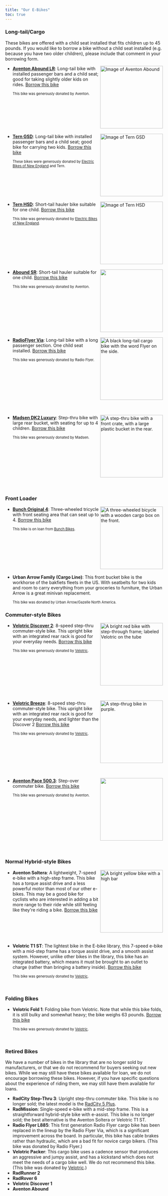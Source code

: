 ```yaml
---
title: "Our E-Bikes"
toc: true
---
```


### Long-tail/Cargo

These bikes are offered with a child seat installed that fits children up to 45 pounds. If you would like to borrow a bike without a child seat installed (e.g. because you have two older children), please include that comment in your borrowing form.

* <img src="/ebikes/abound-lr.png" width=200 alt="Image of Aventon Abound" style="float: right; margin-left: 3px; margin-bottom: 3px;"/>

  **[Aventon Abound LR](https://www.aventon.com/products/abound-lr-ebike)**: Long-tail bike with installed passenger bars and a child seat; good for taking slightly older kids on rides. [Borrow this bike](https://docs.google.com/forms/d/e/1FAIpQLSe0Qj86MtCJm0T9w3RhqHQfDc6EEZ5kHJZDi0nMpL_0Wvt3-g/viewform.)

  <span style="font-size:.8em">This bike was generously donated by Aventon.</span><br style="clear:both" />

* <img src="/ebikes/tern-gsd.jpg" width=200 alt="Image of Tern GSD" style="float: right; margin-left: 3px; margin-bottom: 3px;"/>

  **[Tern GSD](https://www.ternbicycles.com/us/bikes/472/gsd)**: Long-tail bike with installed passenger bars and a child seat; good bike for carrying two kids. [Borrow this bike](https://docs.google.com/forms/d/e/1FAIpQLSe0Qj86MtCJm0T9w3RhqHQfDc6EEZ5kHJZDi0nMpL_0Wvt3-g/viewform?usp=pp_url)

  <span style="font-size:.8em">These bikes were generously donated by <a href="https://www.ebikesofne.com/">Electric Bikes of New England</a> and Tern.</span><br style="clear:both" />

* <img src="/ebikes/tern-seat.jpg" width=200 alt="Image of Tern HSD" style="float: right; margin-left: 3px; margin-bottom: 3px;"/>

  **[Tern HSD](https://www.ternbicycles.com/us/bikes/471/hsd-p9)**: Short-tail hauler bike suitable for one child. [Borrow this bike](https://docs.google.com/forms/d/e/1FAIpQLSe0Qj86MtCJm0T9w3RhqHQfDc6EEZ5kHJZDi0nMpL_0Wvt3-g/viewform)

  <span style="font-size:.8em">This bike was generously donated by <a href="https://www.ebikesofne.com/">Electric Bikes of New England</a>.</span><br style="clear:both" />

* <img src="/ebikes/abound-sr.png" width="200px"  style="float: right; margin-left: 3px; margin-bottom: 3px;">

  **[Abound SR](https://www.aventon.com/products/abound-sr-ebike)**: Short-tail hauler suitable for one child. [Borrow this bike](https://docs.google.com/forms/d/e/1FAIpQLSe0Qj86MtCJm0T9w3RhqHQfDc6EEZ5kHJZDi0nMpL_0Wvt3-g/viewform)
  
  <span style="font-size:.8em">This bike was generously donated by Aventon.</span><br style="clear:both" />


* <img src="/ebikes/rf-via.jpg" width="200px" alt="A black long-tail cargo bike with the word Flyer on the side." style="float: right; margin-left: 3px; margin-bottom: 3px;" />

  **[RadioFlyer Via](https://flyer.radioflyer.com/products/flyer-via)**: Long-tail bike with a long passenger section. One child seat installed. [Borrow this bike](https://docs.google.com/forms/d/e/1FAIpQLSe0Qj86MtCJm0T9w3RhqHQfDc6EEZ5kHJZDi0nMpL_0Wvt3-g/viewform)

  <span style="font-size:.8em">This bike was generously donated by Radio Flyer.</span><br style="clear:both" />
  <div style="clear: both; margin-bottom: 5px;">&nbsp;</div>

* <img src="/ebikes/madsen.jpg" width="200px" alt="A step-thru bike with a front crate, with a large plastic bucket in the rear." style="float:right; margin-left: 3px; margin-bottom: 3px;" />

  **[Madsen DK2 Luxury](https://www.madsencycles.com/products/electric-dk2-luxury)**: Step-thru bike with large rear bucket, with seating for up to 4 children. [Borrow this bike](https://docs.google.com/forms/d/e/1FAIpQLSe0Qj86MtCJm0T9w3RhqHQfDc6EEZ5kHJZDi0nMpL_0Wvt3-g/viewform)

  <span style="font-size:.8em">This bike was generously donated by Madsen.</span><br style="clear:both" />
  <div style="clear: both; margin-bottom: 5px;">&nbsp;</div>

### Front Loader

* <img src="/ebikes/bunch.jpg" width=200 alt="A three-wheeled bicycle with a wooden cargo box on the front." style="float: right; margin-left: 3px; margin-bottom: 3px;"/>

  **[Bunch Original 4](https://bunchbike.com/products/the-original-4-upgraded-electric-cargo-bike-for-families)**: Three-wheeled tricycle with front seating area that can seat up to 4. [Borrow this bike](https://docs.google.com/forms/d/e/1FAIpQLSe0Qj86MtCJm0T9w3RhqHQfDc6EEZ5kHJZDi0nMpL_0Wvt3-g/viewform)

  <span style="font-size:.8em">This bike is on loan from <a href="https://bunchbike.com/">Bunch Bikes</a>.</span><br style="clear:both" />

* **Urban Arrow Family (Cargo Line)**: This front bucket bike is the workhorse of the bakfiets fleets in the US. With seatbelts for two kids and room to carry everything from your groceries to furniture, the Urban Arrow is a great minivan replacement.
  
  <span style="font-size:.8em">This bike was donated by Urban Arrow/Gazelle North America.</span><br style="clear:both" />


### Commuter-style Bikes

* <img src="/ebikes/discover-2.png" width=200 alt="A bright red bike with step-through frame; labeled Velotric on the tube" style="float: right; margin-left: 3px; margin-bottom: 3px;" />

  **[Velotric Discover 2](https://www.velotricbike.com/products/velotric-discover-2)**: 8-speed step-thru commuter-style bike. This upright bike with an integrated rear rack is good for your everyday needs. [Borrow this bike](https://docs.google.com/forms/d/e/1FAIpQLSe0Qj86MtCJm0T9w3RhqHQfDc6EEZ5kHJZDi0nMpL_0Wvt3-g/viewform?usp=pp_url)

  <span style="font-size:.8em">This bike was generously donated by <a href="https://www.velotricbike.com/?ref=CHRISTOPHERRSCH&utm_source=goaffpro">Velotric</a>.</span><br style="clear:both" />
  <div style="clear: both; margin-bottom: 5px;">&nbsp;</div>

* <img src="/ebikes/breeze.png" width=200 alt="A step-thrug bike in purple." style="float: right; margin-left: 3px; margin-bottom: 3px;" />

  **[Velotric Breeze](https://www.velotricbike.com/products/velotric-breeze-1)**: 8-speed step-thru commuter-style bike. This upright bike with an integrated rear rack is good for your everyday needs, and lighter than the Discover 2 [Borrow this bike](https://docs.google.com/forms/d/e/1FAIpQLSe0Qj86MtCJm0T9w3RhqHQfDc6EEZ5kHJZDi0nMpL_0Wvt3-g/viewform?usp=pp_url)

  <span style="font-size:.8em">This bike was generously donated by <a href="https://www.velotricbike.com/?ref=CHRISTOPHERRSCH&utm_source=goaffpro">Velotric</a>.</span><br style="clear:both" />
  <div style="clear: both; margin-bottom: 5px;">&nbsp;</div>

* <img src="/ebikes/pace.png" width="200px" style="float:right; margin-left: 3px; margin-bottom: 3px;">

  **[Aventon Pace 500.3](https://www.aventon.com/products/pace500-3-ebike)**: Step-over commuter bike. [Borrow this bike](https://docs.google.com/forms/d/e/1FAIpQLSe0Qj86MtCJm0T9w3RhqHQfDc6EEZ5kHJZDi0nMpL_0Wvt3-g/viewform?usp=pp_url)

  <span style="font-size:.8em">This bike was generously donated by Aventon.</span><br style="clear:both" />
  <div style="clear: both; margin-bottom: 5px;">&nbsp;</div>

### Normal Hybrid-style Bikes

* <img src="/ebikes/soltera.png" width="200px" alt="A bright yellow bike with a high bar" style="float: right; margin-left: 3px; margin-bottom: 3px" />

  **Aventon Soltera**: A lightweight, 7-speed e-bike with a high-step frame. This bike has a torque assist drive and a less powerful motor than most of our other e-bikes. This may be a good bike for cyclists who are interested in adding a bit more range to their ride while still feeling like they're riding a bike. [Borrow this bike](https://docs.google.com/forms/d/e/1FAIpQLSe0Qj86MtCJm0T9w3RhqHQfDc6EEZ5kHJZDi0nMpL_0Wvt3-g/viewform?usp=pp_url&entry.504891430=Aventon+Soltera.2:+High+step+torque+assist+hybrid-style+bike)

    <div style="clear: both; margin-bottom: 5px;">&nbsp;</div>

* **Velotric T1 ST**: The lightest bike in the E-bike library, this 7-speed e-bike with a mid-step frame has a torque assist drive, and a smooth assist system. However, unlike other bikes in the library, this bike has an integrated battery, which means it must be brought to an outlet to charge (rather than bringing a battery inside). [Borrow this bike](https://docs.google.com/forms/d/e/1FAIpQLSe0Qj86MtCJm0T9w3RhqHQfDc6EEZ5kHJZDi0nMpL_0Wvt3-g/viewform?usp=pp_url&entry.504891430=)

    <span style="font-size:.8em">This bike was generously donated by <a href="https://www.velotricbike.com/?ref=CHRISTOPHERRSCH&utm_source=goaffpro">Velotric</a>.</span><br style="clear:both" />
    <div style="clear: both; margin-bottom: 5px;">&nbsp;</div>

### Folding Bikes

* **Velotric Fold 1**: Folding bike from Velotric. Note that while this bike folds, it is still bulky and somewhat heavy; the bike weighs 63 pounds. [Borrow this bike](https://docs.google.com/forms/d/e/1FAIpQLSe0Qj86MtCJm0T9w3RhqHQfDc6EEZ5kHJZDi0nMpL_0Wvt3-g/viewform?usp=pp_url&entry.504891430=)

    <span style="font-size:.8em">This bike was generously donated by <a href="https://www.velotricbike.com/?ref=CHRISTOPHERRSCH&utm_source=goaffpro">Velotric</a>.</span><br style="clear:both" />
    <div style="clear: both; margin-bottom: 5px;">&nbsp;</div>

### Retired Bikes

We have a number of bikes in the library that are no longer sold by
manufacturers, or that we do not recommend for buyers seeking out new bikes.
While we may still have these bikes available for loan, we do not encourage
borrowing these bikes. However, if you have specific questions about the 
experience of riding them, we may still have them available for loans.

* **RadCity Step-Thru 3**: Upright step-thru commuter bike. This bike is no longer sold; the latest model is the [RadCity 5 Plus](https://www.radpowerbikes.com/products/radcity-plus-electric-commuter-bike).
* **RadMission**: Single-speed e-bike with a mid-step frame. This is a straightforward hybrid-style bike with e-assist. This bike is no longer sold; the best alternative is the Aventon Soltera or Velotric T1 ST.
* **Radio Flyer L885**: This first generation Radio Flyer cargo bike has been replaced in the lineup by the Radio Flyer Via, which is a significant improvement across the board. In particular, this bike has cable brakes rather than hydraulic, which are a bad fit for novice cargo bikers. (This bike was donated by Radio Flyer.)
* **Velotric Packer**: This cargo bike uses a cadence sensor that produces an aggressive and jumpy assist, and has a kickstand which does not meet the needs of a cargo bike well. We do not recommend this bike. (This bike was donated by <a href="https://www.velotricbike.com/?ref=CHRISTOPHERRSCH&utm_source=goaffpro">Velotric</a>.)
* **RadRunner 2**
* **RadRover 6**
* **Velotric Discover 1**
* **Aventon Abound**

